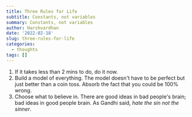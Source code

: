 ```yaml
---
title: Three Rules for Life
subtitle: Constants, not variables
summary: Constants, not variables
author: Harshvardhan
date: '2022-02-18'
slug: three-rules-for-life
categories:
  - thoughts
tags: []
---
```


1.  If it takes less than 2 mins to do, do it now.
2.  Build a model of everything. The model doesn't have to be perfect but just better than a coin toss. Absorb the fact that you could be 100% wrong.
3.  Choose what to believe in. There are good ideas in bad people's brain; bad ideas in good people brain. As Gandhi said, *hate the sin not the sinner*.
